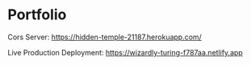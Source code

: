 # Portfolio
Cors Server: https://hidden-temple-21187.herokuapp.com/

Live Production Deployment:
https://wizardly-turing-f787aa.netlify.app
